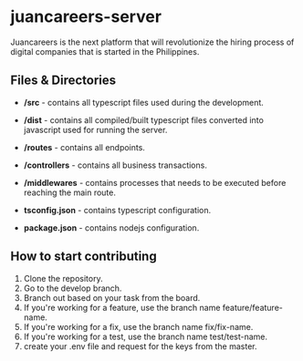 # juancareers-server
Juancareers is the next platform that will revolutionize the hiring process of digital companies that is started in the Philippines.

## Files & Directories
- **/src** - contains all typescript files used during the development.
- **/dist** - contains all compiled/built typescript files converted into javascript used for running the server.
- **/routes** - contains all endpoints.
- **/controllers** - contains all business transactions.
- **/middlewares** - contains processes that needs to be executed before reaching the main route.

- **tsconfig.json** - contains typescript configuration.
- **package.json** - contains nodejs configuration.

## How to start contributing
1. Clone the repository.
2. Go to the develop branch.
3. Branch out based on your task from the board.
4. If you're working for a feature, use the branch name feature/feature-name.
5. If you're working for a fix, use the branch name fix/fix-name.
6. If you're working for a test, use the branch name test/test-name.
7. create your .env file and request for the keys from the master.